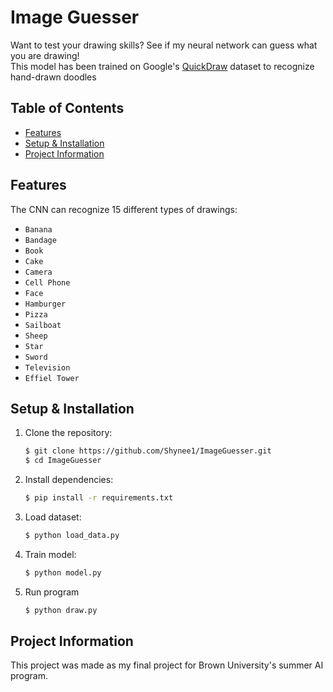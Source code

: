 # Image Guesser
Want to test your drawing skills? See if my neural network can guess what you are drawing! \
This model has been trained on Google's [QuickDraw](https://quickdraw.withgoogle.com/data) dataset to recognize hand-drawn doodles

## Table of Contents
- [Features](#features)
- [Setup & Installation](#setup--installation)
- [Project Information](#project-information)

## Features
The CNN can recognize 15 different types of drawings:
- `Banana`
- `Bandage`
- `Book`
- `Cake`
- `Camera`
- `Cell Phone`
- `Face`
- `Hamburger` 
- `Pizza`
- `Sailboat` 
- `Sheep`
- `Star` 
- `Sword`
- `Television`
- `Effiel Tower`

## Setup & Installation
1. Clone the repository:
   ```bash
   $ git clone https://github.com/Shynee1/ImageGuesser.git
   $ cd ImageGuesser
   ```
2. Install dependencies:
   ```bash
   $ pip install -r requirements.txt
   ```
3. Load dataset:
   ```bash
   $ python load_data.py
   ```
4. Train model:
   ```bash
   $ python model.py
   ```
5. Run program
   ```bash
   $ python draw.py
   ```
## Project Information
This project was made as my final project for Brown University's summer AI program. 
